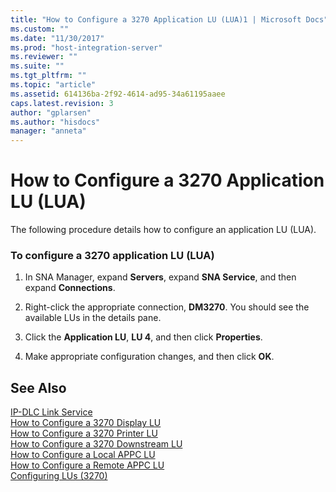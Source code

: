 ```yaml
---
title: "How to Configure a 3270 Application LU (LUA)1 | Microsoft Docs"
ms.custom: ""
ms.date: "11/30/2017"
ms.prod: "host-integration-server"
ms.reviewer: ""
ms.suite: ""
ms.tgt_pltfrm: ""
ms.topic: "article"
ms.assetid: 614136ba-2f92-4614-ad95-34a61195aaee
caps.latest.revision: 3
author: "gplarsen"
ms.author: "hisdocs"
manager: "anneta"
---
```

# How to Configure a 3270 Application LU (LUA)
The following procedure details how to configure an application LU (LUA).  
  
### To configure a 3270 application LU (LUA)  
  
1.  In SNA Manager, expand **Servers**, expand **SNA Service**, and then expand **Connections**.  
  
2.  Right-click the appropriate connection, **DM3270**. You should see the available LUs in the details pane.  
  
3.  Click the **Application LU**, **LU 4**, and then click **Properties**.  
  
4.  Make appropriate configuration changes, and then click **OK**.  
  
## See Also  
 [IP-DLC Link Service](./ip-dlc-link-service2.md)   
 [How to Configure a 3270 Display LU](../core/how-to-configure-a-3270-display-lu2.md)   
 [How to Configure a 3270 Printer LU](../core/how-to-configure-a-3270-printer-lu2.md)   
 [How to Configure a 3270 Downstream LU](../core/how-to-configure-a-3270-downstream-lu2.md)   
 [How to Configure a Local APPC LU](../core/how-to-configure-a-local-appc-lu1.md)   
 [How to Configure a Remote APPC LU](../core/how-to-configure-a-remote-appc-lu2.md)   
 [Configuring LUs (3270)](../core/configuring-lus-3270-2.md)